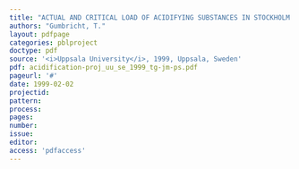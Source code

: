 ```yaml
---
title: "ACTUAL AND CRITICAL LOAD OF ACIDIFYING SUBSTANCES IN STOCKHOLM -LANDSCAPE MANAGEMENT UNDER UNCERTAINTY"
authors: "Gumbricht, T."
layout: pdfpage
categories: pblproject
doctype: pdf
source: '<i>Uppsala University</i>, 1999, Uppsala, Sweden'
pdf: acidification-proj_uu_se_1999_tg-jm-ps.pdf
pageurl: '#'
date: 1999-02-02
projectid:
pattern:
process:
pages:
number:
issue:
editor:
access: 'pdfaccess'
---
```

